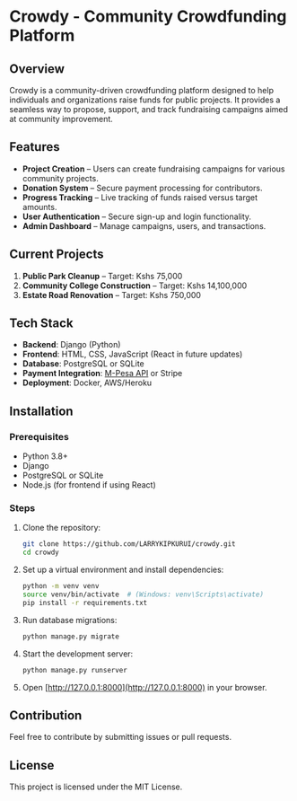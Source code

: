  # Crowdy - Community Crowdfunding Platform

## Overview
Crowdy is a community-driven crowdfunding platform designed to help individuals and organizations raise funds for public projects. It provides a seamless way to propose, support, and track fundraising campaigns aimed at community improvement.

## Features
- **Project Creation** – Users can create fundraising campaigns for various community projects.
- **Donation System** – Secure payment processing for contributors.
- **Progress Tracking** – Live tracking of funds raised versus target amounts.
- **User Authentication** – Secure sign-up and login functionality.
- **Admin Dashboard** – Manage campaigns, users, and transactions.

## Current Projects
1. **Public Park Cleanup** – Target: Kshs 75,000
2. **Community College Construction** – Target: Kshs 14,100,000
3. **Estate Road Renovation** – Target: Kshs 750,000

## Tech Stack
- **Backend**: Django (Python)
- **Frontend**: HTML, CSS, JavaScript (React in future updates)
- **Database**: PostgreSQL or SQLite
- **Payment Integration**: [M-Pesa API](https://developer.safaricom.co.ke/) or Stripe
- **Deployment**: Docker, AWS/Heroku

## Installation
### Prerequisites
- Python 3.8+
- Django
- PostgreSQL or SQLite
- Node.js (for frontend if using React)

### Steps
1. Clone the repository:
   ```sh
   git clone https://github.com/LARRYKIPKURUI/crowdy.git
   cd crowdy
   ```
2. Set up a virtual environment and install dependencies:
   ```sh
   python -m venv venv
   source venv/bin/activate  # (Windows: venv\Scripts\activate)
   pip install -r requirements.txt
   ```
3. Run database migrations:
   ```sh
   python manage.py migrate
   ```
4. Start the development server:
   ```sh
   python manage.py runserver
   ```
5. Open [http://127.0.0.1:8000](http://127.0.0.1:8000) in your browser.

## Contribution
Feel free to contribute by submitting issues or pull requests.

## License
This project is licensed under the MIT License.


